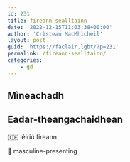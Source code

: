 ```yaml
---
id: 231
title: fireann-sealltainn
date: '2022-12-15T11:03:38+00:00'
author: 'Crìstean MacMhìcheil'
layout: post
guid: 'https://faclair.lgbt/?p=231'
permalink: /fireann-sealltainn/
categories:
    - gd
---
```


## Mìneachadh

## Eadar-theangachaidhean

&#x1f1ee;&#x1f1ea; léiriú fireann

&#x1f3f4;&#xe0067;&#xe0062;&#xe0065;&#xe006e;&#xe0067;&#xe007f; masculine-presenting
